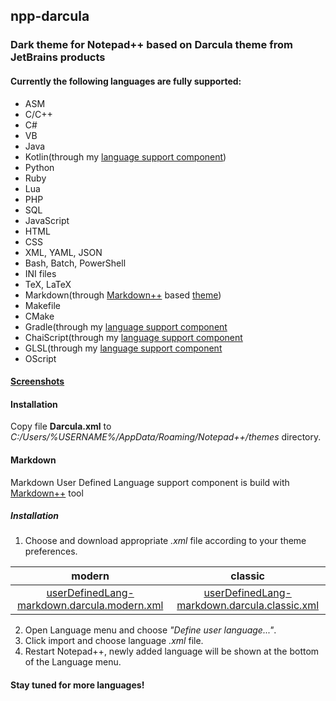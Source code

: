 ## npp-darcula

### Dark theme for Notepad++ based on Darcula theme from JetBrains products

#### Currently the following languages are fully supported:
* ASM
* C/C++
* C#
* VB
* Java
* Kotlin(through my [language support component](https://github.com/gogo2/npp-kotlin-gradle))
* Python
* Ruby
* Lua
* PHP
* SQL
* JavaScript
* HTML
* CSS
* XML, YAML, JSON
* Bash, Batch, PowerShell
* INI files
* TeX, LaTeX
* Markdown(through [Markdown++](https://github.com/Edditoria/markdown-plus-plus) based [theme](https://github.com/gogo2/npp-darcula/tree/master/markdown-plus-plus-theme-darcula))
* Makefile
* CMake 
* Gradle(through my [language support component](https://github.com/gogo2/npp-kotlin-gradle)
* ChaiScript(through my [language support component](https://github.com/ChaiScript/npp-chaiscript)
* GLSL(through my [language support component](https://github.com/gogo2/npp-glsl)
* OScript

#### [Screenshots](https://github.com/gogo2/npp-darcula/tree/master/img) 

#### Installation
Copy file **Darcula.xml** to _C:/Users/%USERNAME%/AppData/Roaming/Notepad++/themes_ directory.

#### Markdown

Markdown User Defined Language support component is build with [Markdown++](https://github.com/Edditoria/markdown-plus-plus) tool

##### Installation

1. Choose and download appropriate _.xml_ file according to your theme preferences.

| modern | classic |
|:------:|:-------:|
| [userDefinedLang-markdown.darcula.modern.xml][darcula_modern_xml] | [userDefinedLang-markdown.darcula.classic.xml][darcula_classic_xml] |	

2. Open Language menu and choose _"Define user language..."_.
3. Click import and choose language _.xml_ file.
4. Restart Notepad++, newly added language will be shown at the bottom of the Language menu.


[darcula_modern_xml]: https://raw.githubusercontent.com/gogo2/npp-darcula/master/markdown-plus-plus-theme-darcula/userDefinedLang-markdown.darcula.modern.xml
[darcula_classic_xml]: https://raw.githubusercontent.com/gogo2/npp-darcula/master/markdown-plus-plus-theme-darcula/userDefinedLang-markdown.darcula.classic.xml


#### Stay tuned for more languages!







